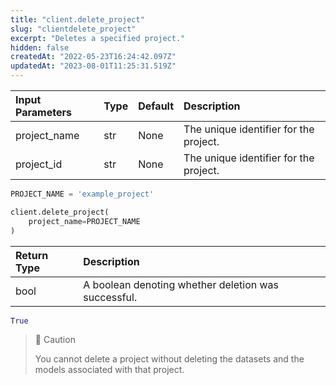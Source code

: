 ```yaml
---
title: "client.delete_project"
slug: "clientdelete_project"
excerpt: "Deletes a specified project."
hidden: false
createdAt: "2022-05-23T16:24:42.097Z"
updatedAt: "2023-08-01T11:25:31.519Z"
---
```

| Input Parameters | Type | Default | Description                            |
| :--------------- | :--- | :------ | :------------------------------------- |
| project_name     | str  | None    | The unique identifier for the project. |
| project_id       | str  | None    | The unique identifier for the project. |

```python Usage
PROJECT_NAME = 'example_project'

client.delete_project(
    project_name=PROJECT_NAME
)
```

| Return Type | Description                                         |
| :---------- | :-------------------------------------------------- |
| bool        | A boolean denoting whether deletion was successful. |

```python Response
True
```



> 🚧 Caution
> 
> You cannot delete a project without deleting the datasets and the models associated with that project.
